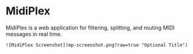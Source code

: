 # MidiPlex

MidiPlex is a web application for filtering, splitting, and routing MIDI messages in real time. 
```
![MidiPlex Screenshot](mp-screenshot.png?raw=true "Optional Title")
```